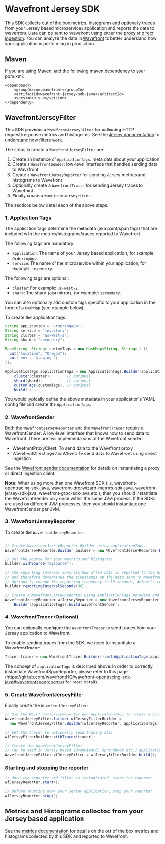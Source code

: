 # Wavefront Jersey SDK

This SDK collects out of the box metrics, histograms and optionally traces from your Jersey based microservices application and reports the data to Wavefront. Data can be sent to Wavefront using either the [proxy](https://docs.wavefront.com/proxies.html) or [direct ingestion](https://docs.wavefront.com/direct_ingestion.html). You can analyze the data in [Wavefront](https://www.wavefront.com) to better understand how your application is performing in production.

## Maven
If you are using Maven, add the following maven dependency to your pom.xml:
```
<dependency>
    <groupId>com.wavefront</groupId>
    <artifactId>wavefront-jersey-sdk-java</artifactId>
    <version>0.9.0</version>
</dependency>
```

## WavefrontJerseyFilter
This SDK provides a `WavefrontJerseyFilter` for collecting HTTP request/response metrics and histograms. See the [Jersey documentation](https://jersey.github.io/documentation/latest/filters-and-interceptors.html) to understand how filters work.

The steps to create a `WavefrontJerseyFilter` are:
1. Create an instance of `ApplicationTags`: meta data about your application
2. Create a `WavefrontSender`: low-level interface that handles sending data to Wavefront
3. Create a `WavefrontJerseyReporter` for sending Jersey metrics and histograms to Wavefront
4. Optionally create a `WavefrontTracer` for sending Jersey traces to Wavefront
5. Finally create a `WavefrontJerseyFilter`

The sections below detail each of the above steps.

### 1. Application Tags
The application tags determine the metadata (aka point/span tags) that are included with the metrics/histograms/traces reported to Wavefront.

The following tags are mandatory:
* `application`: The name of your Jersey based application, for example: `OrderingApp`.
* `service`: The name of the microservice within your application, for example: `inventory`.

The following tags are optional:
* `cluster`: For example: `us-west-2`.
* `shard`: The shard (aka mirror), for example: `secondary`.

You can also optionally add custom tags specific to your application in the form of a `HashMap` (see example below).

To create the application tags:
```java
String application = "OrderingApp";
String service = "inventory";
String cluster = "us-west-2";
String shard = "secondary";

Map<String, String> customTags = new HashMap<String, String>() {{
  put("location", "Oregon");
  put("env", "Staging");
}};

ApplicationTags applicationTags = new ApplicationTags.Builder(application, service).
    cluster(cluster).       // optional
    shard(shard).           // optional
    customTags(customTags). // optional
    build();
```

You would typically define the above metadata in your application's YAML config file and create the `ApplicationTags`.

### 2. WavefrontSender

Both the `WavefrontJerseyReporter` and the `WavefrontTracer` require a WavefrontSender: A low-level interface that knows how to send data to Wavefront. There are two implementations of the Wavefront sender:

* WavefrontProxyClient: To send data to the Wavefront proxy
* WavefrontDirectIngestionClient: To send data to Wavefront using direct ingestion

See the [Wavefront sender documentation](https://github.com/wavefrontHQ/wavefront-sdk-java/blob/master/README.md#wavefrontsender) for details on instantiating a proxy or direct ingestion client.

**Note:** When using more than one Wavefront SDK (i.e. wavefront-opentracing-sdk-java, wavefront-dropwizard-metrics-sdk-java, wavefront-jersey-sdk-java, wavefront-grpc-sdk-java etc.), then you should instantiate the WavefrontSender only once within the same JVM process.
If the SDKs are used on different JVM processes, then you should instantiate one WavefrontSender per JVM.

### 3. WavefrontJerseyReporter
To create the `WavefrontJerseyReporter`:
```java

// Create WavefrontJerseyReporter.Builder using applicationTags.
WavefrontJerseyReporter.Builder builder = new WavefrontJerseyReporter.Builder(applicationTags);

// Set the source for your metrics and histograms
builder.withSource("mySource");

// The reporting interval controls how often data is reported to the WavefrontSender
// and therefore determines the timestamps on the data sent to Wavefront.
// Optionally change the reporting frequency to 30 seconds, defaults to 1 min */
builder.reportingIntervalSeconds(30);

// Create a WavefrontJerseyReporter using ApplicationTags metadata and WavefronSender
WavefrontJerseyReporter wfJerseyReporter = new WavefrontJerseyReporter.
    Builder(applicationTags).build(wavefrontSender);
```

### 4. WavefrontTracer (Optional)
You can optionally configure the `WavefrontTracer` to send traces from your Jersey application to Wavefront.

To enable sending traces from the SDK, we need to instantiate a WavefrontTracer:

```java
Tracer tracer = new WavefrontTracer.Builder().withApplicationTags(applicationTags).build(wavefrontSpanReporter);
```
The concept of `applicationTags` is described above. In order to correctly instantiate WavefrontSpanReporter, please refer to this page (https://github.com/wavefrontHQ/wavefront-opentracing-sdk-java#wavefrontspanreporter) for more details.

### 5. Create WavefrontJerseyFilter
Finally create the `WavefrontJerseyFilter`:

```java
// Use the WavefrontJerseyReporter and ApplicationTags to create a builder
WavefrontJerseyFilter.Builder wfJerseyFilterBuilder =
  new WavefrontJerseyFilter.Builder(wfJerseyReporter, applicationTags);

// Set the tracer to optionally send tracing data
wfJerseyFilterBuilder.withTracer(tracer);

// Create the WavefrontJerseyFilter
// Can be used in Jersey based (Dropwizard, Springboot etc.) applications
WavefrontJerseyFilter wfJerseyFilter = wfJerseyFilterBuilder.build();
```

### Starting and stopping the reporter
```java
// Once the reporter and filter is instantiated, start the reporter
wfJerseyReporter.start();

// Before shutting down your Jersey application, stop your reporter
wfJerseyReporter.stop();
```

## Metrics and Histograms collected from your Jersey based application

See the [metrics documentation](https://github.com/wavefrontHQ/wavefront-jersey-sdk-java/blob/master/metrics.md) for details on the out of the box metrics and histograms collected by this SDK and reported to Wavefront.
